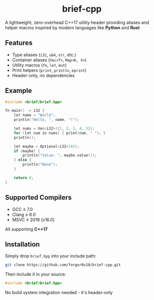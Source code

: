 <h1 align="center">brief-cpp</h1>

A lightweight, zero-overhead C++17 utility header providing aliases and helper macros inspired by modern languages like **Python** and **Rust**

## Features

- Type aliases (`i32`, `u64`, `str`, etc.)
- Container aliases (`Vec<T>`, `Map<K, V>`)
- Utility macros (`fn`, `let`, `mut`)
- Print helpers (`print`, `println`, `eprint`)
- Header-only, no dependencies

## Example

```cpp
#include <brief/brief.hpp>

fn main() -> i32 {
    let name = "World";
    println("Hello, ", name, "!");

    let nums = Vec<i32>({1, 2, 3, 4, 5});
    for (let num in nums) { print(num, " "); }
    println();

    let maybe = Optional<i32>(42);
    if (maybe) {
        println("Value: ", maybe.value());
    } else {
        println("None");
    }

    return 0;
}
```

## Supported Compilers

- GCC ≥ 7.0
- Clang ≥ 6.0
- MSVC ≥ 2019 (v16.0)

All supporting **C++17**

## Installation

Simply drop `brief.hpp` into your include path:

```bash
git clone https://github.com/forgor0x10/brief-cpp.git
```

Then include it in your source:

```cpp
#include <brief/brief.hpp>
```

No build system integration needed - it's header-only
